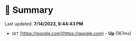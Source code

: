 # 📖 Summary
Last updated: **7/14/2023, 8:44:43 PM**

- `GET` [https://google.com](https://google.com) - **Up** (167ms)

